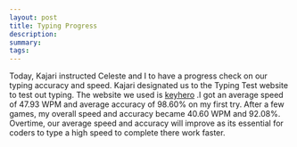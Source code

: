```yaml
---
layout: post
title: Typing Progress
description: 
summary: 
tags: 
---
```

  Today, Kajari instructed Celeste and I to have a progress check on our typing accuracy and speed. Kajari designated us to  the Typing Test website to test out typing. The website we used is [keyhero](https://www.keyhero.com/free-typing-test/) .I got an average speed of 47.93 WPM and average accuracy of 98.60% on my first try. After a few games, my overall speed and accuracy became 40.60 WPM and 92.08%. Overtime, our average speed and accuracy will improve as its essential for coders to type a high speed to complete there work faster.
